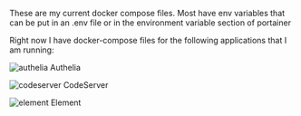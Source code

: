 These are my current docker compose files.  Most have env variables that can be put in an .env file or in the environment variable section of portainer

Right now I have docker-compose files for the following applications that I am running:

![authelia](https://user-images.githubusercontent.com/21376025/171506597-9a7cce77-4afe-42f6-9f1c-02c048163ab9.png)
Authelia

![codeserver](https://user-images.githubusercontent.com/21376025/171506716-5030004f-16af-4013-85b8-823cc1418082.png)
CodeServer

![element](https://user-images.githubusercontent.com/21376025/171506785-99414624-546c-43c4-94e1-478b8df8dc18.png)
Element
